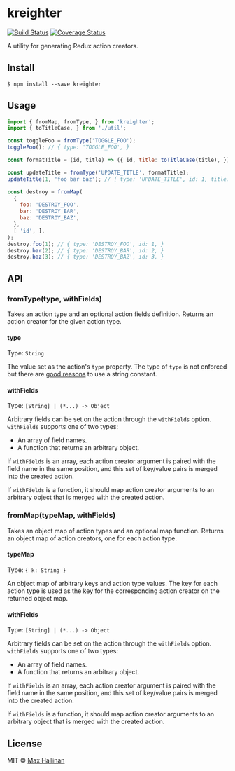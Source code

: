 # kreighter

[![Build Status](https://travis-ci.org/maxhallinan/kreighter.svg?branch=master)](https://travis-ci.org/maxhallinan/kreighter)
[![Coverage Status](https://coveralls.io/repos/github/maxhallinan/kreighter/badge.svg)](https://coveralls.io/github/maxhallinan/kreighter)

A utility for generating Redux action creators.


## Install

```
$ npm install --save kreighter
```


## Usage

```javascript
import { fromMap, fromType, } from 'kreighter';
import { toTitleCase, } from './util';

const toggleFoo = fromType('TOGGLE_FOO');
toggleFoo(); // { type: 'TOGGLE_FOO', }

const formatTitle = (id, title) => ({ id, title: toTitleCase(title), });

const updateTitle = fromType('UPDATE_TITLE', formatTitle);
updateTitle(1, 'foo bar baz'); // { type: 'UPDATE_TITLE', id: 1, title: 'Foo Bar Baz', }

const destroy = fromMap(
  {
    foo: 'DESTROY_FOO',
    bar: 'DESTROY_BAR',
    baz: 'DESTROY_BAZ',
  },
  [ 'id', ],
);
destroy.foo(1); // { type: 'DESTROY_FOO', id: 1, }
destroy.bar(2); // { type: 'DESTROY_BAR', id: 2, }
destroy.baz(3); // { type: 'DESTROY_BAZ', id: 3, }
```


## API

### fromType(type, withFields)

Takes an action type and an optional action fields definition. Returns an
action creator for the given action type.

#### type

Type: `String`

The value set as the action's `type` property. The type of `type` is not
enforced but there are [good reasons](http://redux.js.org/docs/faq/Actions.html#why-should-type-be-a-string-or-at-least-serializable-why-should-my-action-types-be-constants)
to use a string constant.

#### withFields

Type: `[String] | (*...) -> Object`

Arbitrary fields can be set on the action through the `withFields` option.
`withFields` supports one of two types:

- An array of field names.
- A function that returns an arbitrary object.

If `withFields` is an array, each action creator argument is paired with the field
name in the same position, and this set of key/value pairs is merged into the
created action.

If `withFields` is a function, it should map action creator arguments to an arbitrary
object that is merged with the created action.


### fromMap(typeMap, withFields)

Takes an object map of action types and an optional map function. Returns
an object map of action creators, one for each action type.

#### typeMap

Type: `{ k: String }`

An object map of arbitrary keys and action type values. The key for each action type
is used as the key for the corresponding action creator on the returned object map.

#### withFields

Type: `[String] | (*...) -> Object`

Arbitrary fields can be set on the action through the `withFields` option.
`withFields` supports one of two types:

- An array of field names.
- A function that returns an arbitrary object.

If `withFields` is an array, each action creator argument is paired with the field
name in the same position, and this set of key/value pairs is merged into the
created action.

If `withFields` is a function, it should map action creator arguments to an arbitrary
object that is merged with the created action.


## License

MIT © [Max Hallinan](https://github.com/maxhallinan)
